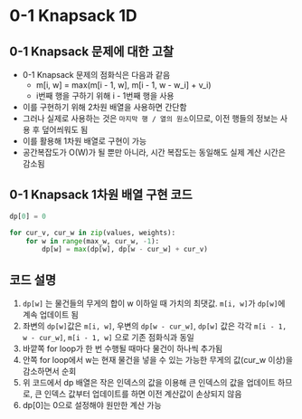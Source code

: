 # 0-1 Knapsack 1D

## 0-1 Knapsack 문제에 대한 고찰

- 0-1 Knapsack 문제의 점화식은 다음과 같음
  - m[i, w] = max(m[i - 1, w], m[i - 1, w - w_i] + v_i)
  - i번째 행을 구하기 위해 i - 1번째 행을 사용
- 이를 구현하기 위해 2차원 배열을 사용하면 간단함
- 그러나 실제로 사용하는 것은 `마지막 행 / 열의 원소`이므로, 이전 행들의 정보는 사용 후 덮어씌워도 됨
- 이를 활용해 1차원 배열로 구현이 가능
- 공간복잡도가 O(W)가 될 뿐만 아니라, 시간 복잡도는 동일해도 실제 계산 시간은 감소됨

## 0-1 Knapsack 1차원 배열 구현 코드

```Python
dp[0] = 0

for cur_v, cur_w in zip(values, weights):
    for w in range(max_w, cur_w, -1):
        dp[w] = max(dp[w], dp[w - cur_w] + cur_v)
```

## 코드 설명

1. `dp[w]` 는 물건들의 무게의 합이 w 이하일 때 가치의 최댓값. `m[i, w]`가 `dp[w]`에 계속 업데이트 됨
2. 좌변의 `dp[w]`값은 `m[i, w]`, 우변의 `dp[w - cur_w]`, `dp[w]` 값은 각각 `m[i - 1, w - cur_w]`, `m[i - 1, w]` 으로 기존 점화식과 동일
3. 바깥쪽 for loop가 한 번 수행될 때마다 물건이 하나씩 추가됨
4. 안쪽 for loop에서 w는 현재 물건을 넣을 수 있는 가능한 무게의 값(cur_w 이상)을 감소하면서 순회
5. 위 코드에서 dp 배열은 작은 인덱스의 값을 이용해 큰 인덱스의 값을 업데이트 하므로, 큰 인덱스 값부터 업데이트를 하면 이전 계산값이 손상되지 않음
6. dp[0]는 0으로 설정해야 원만한 계산 가능
